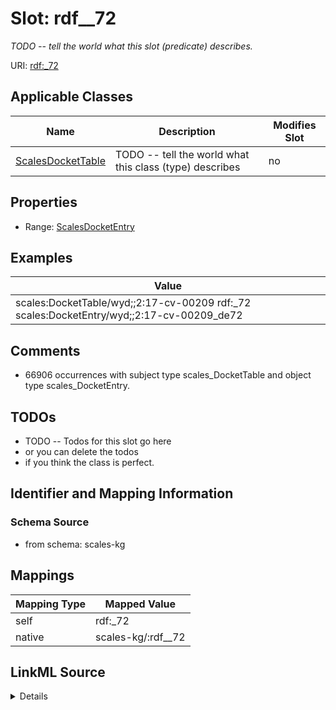

# Slot: rdf__72


_TODO -- tell the world what this slot (predicate) describes._





URI: [rdf:_72](http://www.w3.org/1999/02/22-rdf-syntax-ns#_72)



<!-- no inheritance hierarchy -->





## Applicable Classes

| Name | Description | Modifies Slot |
| --- | --- | --- |
| [ScalesDocketTable](../classes/ScalesDocketTable.md) | TODO -- tell the world what this class (type) describes |  no  |







## Properties

* Range: [ScalesDocketEntry](../classes/ScalesDocketEntry.md)






## Examples

| Value |
| --- |
| scales:DocketTable/wyd;;2:17-cv-00209 rdf:_72 scales:DocketEntry/wyd;;2:17-cv-00209_de72 |

## Comments

* 66906 occurrences with subject type scales_DocketTable and object type scales_DocketEntry.

## TODOs

* TODO -- Todos for this slot go here
* or you can delete the todos
* if you think the class is perfect.

## Identifier and Mapping Information







### Schema Source


* from schema: scales-kg




## Mappings

| Mapping Type | Mapped Value |
| ---  | ---  |
| self | rdf:_72 |
| native | scales-kg/:rdf__72 |




## LinkML Source

<details>
```yaml
name: rdf__72
description: TODO -- tell the world what this slot (predicate) describes.
todos:
- TODO -- Todos for this slot go here
- or you can delete the todos
- if you think the class is perfect.
comments:
- 66906 occurrences with subject type scales_DocketTable and object type scales_DocketEntry.
examples:
- value: scales:DocketTable/wyd;;2:17-cv-00209 rdf:_72 scales:DocketEntry/wyd;;2:17-cv-00209_de72
from_schema: scales-kg
rank: 1000
slot_uri: rdf:_72
alias: rdf__72
domain_of:
- scales_DocketTable
range: scales_DocketEntry

```
</details>
